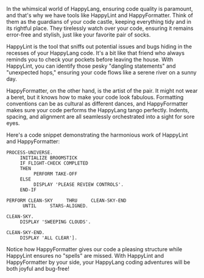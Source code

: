 In the whimsical world of HappyLang, ensuring code quality is paramount, and that's why we have tools like HappyLint and HappyFormatter. Think of them as the guardians of your code castle, keeping everything tidy and in its rightful place. They tirelessly watch over your code, ensuring it remains error-free and stylish, just like your favorite pair of socks.

HappyLint is the tool that sniffs out potential issues and bugs hiding in the recesses of your HappyLang code. It's a bit like that friend who always reminds you to check your pockets before leaving the house. With HappyLint, you can identify those pesky "dangling statements" and "unexpected hops," ensuring your code flows like a serene river on a sunny day.

HappyFormatter, on the other hand, is the artist of the pair. It might not wear a beret, but it knows how to make your code look fabulous. Formatting conventions can be as cultural as different dances, and HappyFormatter makes sure your code performs the HappyLang tango perfectly. Indents, spacing, and alignment are all seamlessly orchestrated into a sight for sore eyes.

Here's a code snippet demonstrating the harmonious work of HappyLint and HappyFormatter:

```happy
PROCESS-UNIVERSE.
     INITIALIZE BROOMSTICK
     IF FLIGHT-CHECK COMPLETED
     THEN
          PERFORM TAKE-OFF
     ELSE
          DISPLAY 'PLEASE REVIEW CONTROLS'.
     END-IF

PERFORM CLEAN-SKY     THRU     CLEAN-SKY-END
      UNTIL     STARS-ALIGNED.
      
CLEAN-SKY.
     DISPLAY 'SWEEPING CLOUDS'.

CLEAN-SKY-END.
     DISPLAY 'ALL CLEAR'].
```

Notice how HappyFormatter gives our code a pleasing structure while HappyLint ensures no "spells" are missed. With HappyLint and HappyFormatter by your side, your HappyLang coding adventures will be both joyful and bug-free!